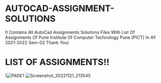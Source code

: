 # AUTOCAD-ASSIGNMENT-SOLUTIONS
It Contains All AutoCad Assignments Solutions Files With List Of Assignments
Of Pune Institute Of Computer Technology Pune [PICT] In AY 2021-2022 Sem-02 
Thank You/


# LIST OF ASSIGNMENTS!!
!![PAGE1](https://user-images.githubusercontent.com/115220300/203103311-b5504e19-ef01-4f7a-bc0d-62b95dfeaa6f.png)
![Screenshot_20221121_213545](https://user-images.githubusercontent.com/115220300/203103324-8f725794-807e-4a69-93b6-91d7809a771f.png)




